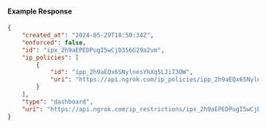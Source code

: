 <!-- Code generated for API Clients. DO NOT EDIT. -->

#### Example Response

```json
{
	"created_at": "2024-05-29T18:50:34Z",
	"enforced": false,
	"id": "ipx_2h9aEPEDPugI5wCjD356G29a2vm",
	"ip_policies": [
		{
			"id": "ipp_2h9aEQx6SNylnesYhXq5LJi73OW",
			"uri": "https://api.ngrok.com/ip_policies/ipp_2h9aEQx6SNylnesYhXq5LJi73OW"
		}
	],
	"type": "dashboard",
	"uri": "https://api.ngrok.com/ip_restrictions/ipx_2h9aEPEDPugI5wCjD356G29a2vm"
}
```
